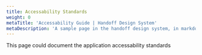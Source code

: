 ```yaml
---
title: Accessability Standards
weight: 0
metaTitle: 'Accessability Guide | Handoff Design System'
metaDescription: 'A sample page in the handoff design system, in markdown'
---
```


This page could document the application accessability standards